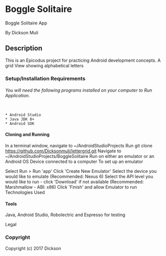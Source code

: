 # Boggle Solitaire

Boggle Solitaire App 

By Dickson Muli

## Description

This is an Epicodus project for practicing Android development concepts. A grid View showing alphabetical letters

### Setup/Installation Requirements

###### You will need the following programs installed on your computer to Run Application.

```

* Android Studio 
* Java JDK 8+ 
* Android SDK 
```

#### Cloning and Running
In a terminal window, navigate to ~/AndroidStudioProjects
Run git clone https://github.com/Dicksonmuli/lettergrid.git
Navigate to ~/AndroidStudioProjects/BoggleSolitaire
Run on either an emulator or an Android OS Device connected to a computer
To set up an emulator

Select Run > Run 'app'
Click 'Create New Emulator'
Select the device you would like to emulate (Recommended: Nexus 6)
Select the API level you would like to run - click 'Download' if not available (Recommended: Marshmallow - ABI: x86)
Click 'Finish' and allow Emulator to run
Technologies Used

#### Tools
Java, Android Studio, Robolectric and Espresso for testing

Legal

### Copyright

Copyright (c) 2017 Dickson
